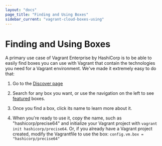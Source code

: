 ```yaml
---
layout: "docs"
page_title: "Finding and Using Boxes"
sidebar_current: "vagrant-cloud-boxes-using"
---
```


# Finding and Using Boxes

A primary use case of Vagrant Enterprise by HashiCorp is to be able to easily find
boxes you can use with Vagrant that contain the technologies you need
for a Vagrant environment. We've made it extremely easy to do that:

1. Go to the [Discover page](/discover)

2. Search for any box you want, or use the navigation on the left
   to see [featured](/discover/featured) boxes.

3. Once you find a box, click its name to learn more about it.

4. When you're ready to use it, copy the name, such as "hashicorp/precise64"
   and initialize your Vagrant project with `vagrant init hashicorp/precise64`.
   Or, if you already have a Vagrant project created, modify the Vagrantfile
   to use the box: `config.vm.box = "hashicorp/precise64"`
